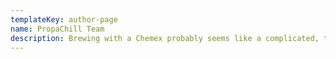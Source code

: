 ```yaml
---
templateKey: author-page
name: PropaChill Team
description: Brewing with a Chemex probably seems like a complicated, time-consuming ordeal, but once you get used to the process, it becomes a soothing ritual that's worth the effort every time.
---
```

